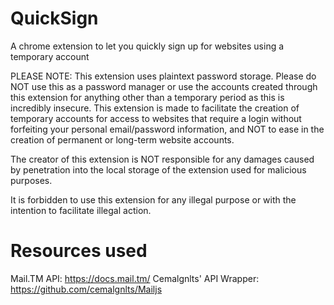 # QuickSign
A chrome extension to let you quickly sign up for websites using a temporary account

PLEASE NOTE: This extension uses plaintext password storage. Please do NOT use this as a password manager or use the accounts created through this extension for anything other than a temporary period as this is incredibly insecure. This extension is made to facilitate the creation of temporary accounts for access to websites that require a login without forfeiting your personal email/password information, and NOT to ease in the creation of permanent or long-term website accounts. 

The creator of this extension is NOT responsible for any damages caused by penetration into the local storage of the extension used for malicious purposes.

It is forbidden to use this extension for any illegal purpose or with the intention to facilitate illegal action.

# Resources used
Mail.TM API: https://docs.mail.tm/
Cemalgnlts' API Wrapper: https://github.com/cemalgnlts/Mailjs